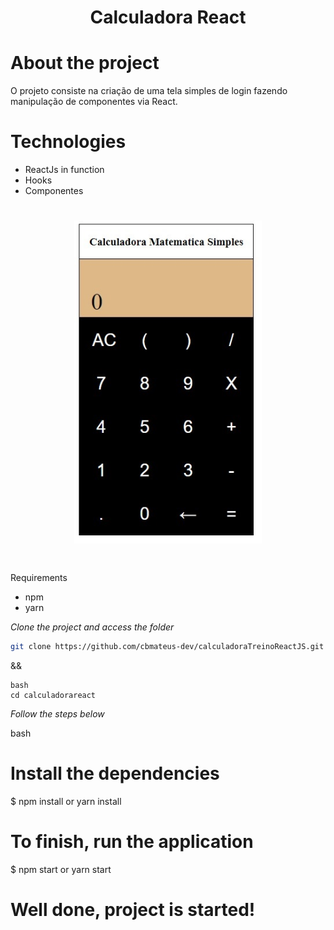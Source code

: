 <h1 align="center">
	Calculadora React
</h1>

# About the project
O projeto consiste na criação de uma tela simples de login fazendo manipulação de componentes via React.

# Technologies
- ReactJs in function
- Hooks
- Componentes

<h1 align="center">
	<img alt="calculadora" src="./public/Calculadora.png" width="300px"/>
</h1>


#



Requirements
- npm
- yarn


*Clone the project and access the folder*

```bash
git clone https://github.com/cbmateus-dev/calculadoraTreinoReactJS.git
```

&&
```
bash
cd calculadorareact
```


*Follow the steps below*

bash
# Install the dependencies
$ npm install or yarn install

# To finish, run the application
$ npm start or yarn start

# Well done, project is started!
```
